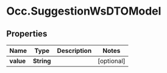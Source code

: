 # Occ.SuggestionWsDTOModel

## Properties
Name | Type | Description | Notes
------------ | ------------- | ------------- | -------------
**value** | **String** |  | [optional] 


